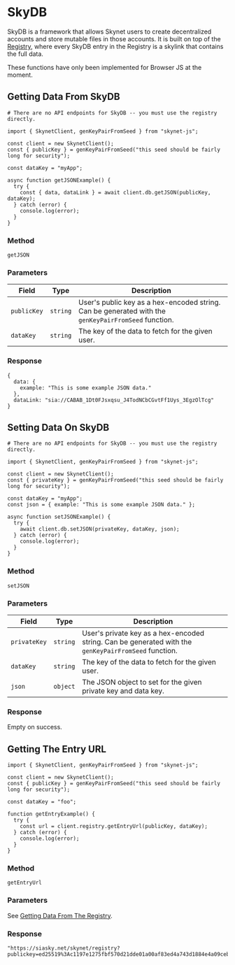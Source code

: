 # SkyDB

SkyDB is a framework that allows Skynet users to create decentralized accounts
and store mutable files in those accounts. It is built on top of the [Registry](#registry), where every SkyDB entry in the Registry is a skylink that contains the full data.

<aside class="warning">
These functions have only been implemented for Browser JS at the moment.
</aside>

## Getting Data From SkyDB

```shell--curl
# There are no API endpoints for SkyDB -- you must use the registry directly.
```

```javascript--browser
import { SkynetClient, genKeyPairFromSeed } from "skynet-js";

const client = new SkynetClient();
const { publicKey } = genKeyPairFromSeed("this seed should be fairly long for security");

const dataKey = "myApp";

async function getJSONExample() {
  try {
    const { data, dataLink } = await client.db.getJSON(publicKey, dataKey);
  } catch (error) {
    console.log(error);
  }
}
```

### Method

`getJSON`

### Parameters

Field | Type | Description
----- | ---- | -----------
`publicKey` | `string` | User's public key as a hex-encoded string. Can be generated with the `genKeyPairFromSeed` function.
`dataKey` | `string` | The key of the data to fetch for the given user.

### Response

```javascript-browser
{
  data: {
    example: "This is some example JSON data."
  },
  dataLink: "sia://CABAB_1Dt0FJsxqsu_J4TodNCbCGvtFf1Uys_3EgzOlTcg"
}
```

## Setting Data On SkyDB

```shell--curl
# There are no API endpoints for SkyDB -- you must use the registry directly.
```

```javascript--browser
import { SkynetClient, genKeyPairFromSeed } from "skynet-js";

const client = new SkynetClient();
const { privateKey } = genKeyPairFromSeed("this seed should be fairly long for security");

const dataKey = "myApp";
const json = { example: "This is some example JSON data." };

async function setJSONExample() {
  try {
    await client.db.setJSON(privateKey, dataKey, json);
  } catch (error) {
    console.log(error);
  }
}
```

### Method

`setJSON`

### Parameters

Field | Type | Description
----- | ---- | -----------
`privateKey` | `string` | User's private key as a hex-encoded string. Can be generated with the `genKeyPairFromSeed` function.
`dataKey` | `string` | The key of the data to fetch for the given user.
`json` | `object` | The JSON object to set for the given private key and data key.

### Response

Empty on success.

## Getting The Entry URL

```javascript--browser
import { SkynetClient, genKeyPairFromSeed } from "skynet-js";

const client = new SkynetClient();
const { publicKey } = genKeyPairFromSeed("this seed should be fairly long for security");

const dataKey = "foo";

function getEntryExample() {
  try {
    const url = client.registry.getEntryUrl(publicKey, dataKey);
  } catch (error) {
    console.log(error);
  }
}
```

### Method

`getEntryUrl`

### Parameters

See [Getting Data From The Registry](#getting-data-from-the-registry).

### Response

```javascript-browser
"https://siasky.net/skynet/registry?publickey=ed25519%3Ac1197e1275fbf570d21dde01a00af83ed4a743d1884e4a09cebce0dd21ae254c&datakey=7c96a0537ab2aaac9cfe0eca217732f4e10791625b4ab4c17e4d91c8078713b9"
```
